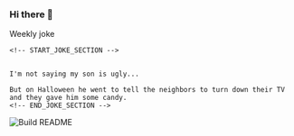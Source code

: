 ### Hi there 👋

Weekly joke

```
<!-- START_JOKE_SECTION -->


I'm not saying my son is ugly...

But on Halloween he went to tell the neighbors to turn down their TV and they gave him some candy.
<!-- END_JOKE_SECTION -->

```

![Build README](https://github.com/ThomasTSWD/ThomasTSWD/workflows/Build%20README/badge.svg)


